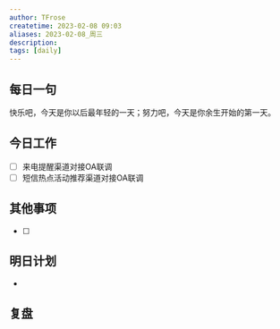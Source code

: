 ```yaml
---
author: TFrose
createtime: 2023-02-08 09:03
aliases: 2023-02-08_周三
description:
tags: [daily]
---
```


## 每日一句
快乐吧，今天是你以后最年轻的一天；努力吧，今天是你余生开始的第一天。

## 今日工作
- [ ] 来电提醒渠道对接OA联调
- [ ] 短信热点活动推荐渠道对接OA联调

## 其他事项
- [ ] 

## 明日计划
- 

## 复盘

